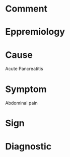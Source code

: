 # Comment

# Eppremiology

# Cause

Acute Pancreatitis

# Symptom

Abdominal pain

# Sign

# Diagnostic
